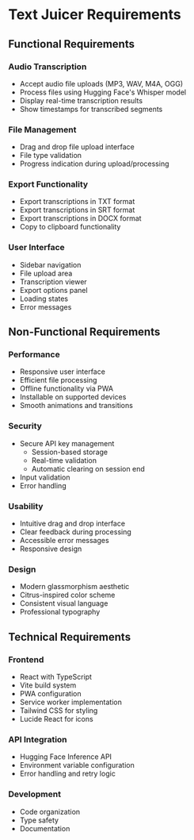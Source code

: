 # Text Juicer Requirements

## Functional Requirements

### Audio Transcription
- Accept audio file uploads (MP3, WAV, M4A, OGG)
- Process files using Hugging Face's Whisper model
- Display real-time transcription results
- Show timestamps for transcribed segments

### File Management
- Drag and drop file upload interface
- File type validation
- Progress indication during upload/processing

### Export Functionality
- Export transcriptions in TXT format
- Export transcriptions in SRT format
- Export transcriptions in DOCX format
- Copy to clipboard functionality

### User Interface
- Sidebar navigation
- File upload area
- Transcription viewer
- Export options panel
- Loading states
- Error messages

## Non-Functional Requirements

### Performance
- Responsive user interface
- Efficient file processing
- Offline functionality via PWA
- Installable on supported devices
- Smooth animations and transitions

### Security
- Secure API key management
  - Session-based storage
  - Real-time validation
  - Automatic clearing on session end
- Input validation
- Error handling

### Usability
- Intuitive drag and drop interface
- Clear feedback during processing
- Accessible error messages
- Responsive design

### Design
- Modern glassmorphism aesthetic
- Citrus-inspired color scheme
- Consistent visual language
- Professional typography

## Technical Requirements

### Frontend
- React with TypeScript
- Vite build system
- PWA configuration
- Service worker implementation
- Tailwind CSS for styling
- Lucide React for icons

### API Integration
- Hugging Face Inference API
- Environment variable configuration
- Error handling and retry logic

### Development
- Code organization
- Type safety
- Documentation